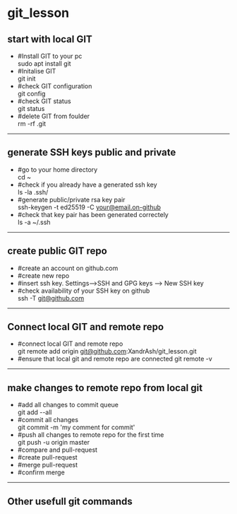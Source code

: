 # git_lesson

## start with local GIT

- #Install GIT to your pc <br>
sudo apt install git
- #Initalise GIT<br>
git init
- #check GIT configuration<br>
git config
- #check GIT status <br>
git status
- #delete GIT from foulder <br>
rm -rf .git

---------------

## generate SSH keys public and private

- #go to your home directory <br>
cd ~
- #check if you already have a generated ssh key <br>
ls -la .ssh/
- #generate public/private rsa key pair <br>
ssh-keygen -t ed25519 -C your@email.on-github
- #check that key pair has been generated correctely <br>
ls -a ~/.ssh

--------

## create public GIT repo

- #create an account on github.com
- #create new repo
- #insert ssh key. Settings-->SSH and GPG keys --> New SSH key
- #check availability of your SSH key on github <br>
ssh -T git@github.com 

----------

## Connect local GIT and remote repo

- #connect local GIT and remote repo <br>
git remote add origin git@github.com:XandrAsh/git_lesson.git
- #ensure that local git and remote repo are connected
git remote -v

------------

## make changes to remote repo from local git

- #add all changes to commit queue <br>
git add --all
- #commit all changes <br>
git commit -m 'my comment for commit'
- #push all changes to remote repo for the first time <br> 
git push -u origin master
- #compare and pull-request <br>
- #create pull-request <br>
- #merge pull-request <br>
- #confirm merge  <br>

----------

## Other usefull git commands














